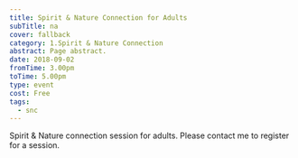 ```yaml
---
title: Spirit & Nature Connection for Adults
subTitle: na
cover: fallback
category: 1.Spirit & Nature Connection
abstract: Page abstract.
date: 2018-09-02
fromTime: 3.00pm
toTime: 5.00pm
type: event
cost: Free
tags:
  - snc
---
```


Spirit & Nature connection session for adults. Please contact me to register for a session.


